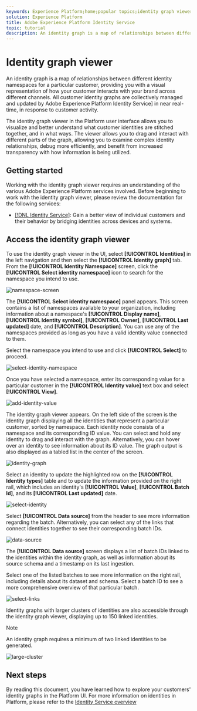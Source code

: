 ```yaml
---
keywords: Experience Platform;home;popular topics;identity graph viewer;Identity graph viewer;graph viewer;Graph viewer;identity namespace;Identity namespace;identity;Identity;Identity service;identity service
solution: Experience Platform
title: Adobe Experience Platform Identity Service
topic: tutorial
description: An identity graph is a map of relationships between different identity namespaces for a particular customer, providing you with a visual representation of how your customer interacts with your brand across different channels.
---
```


# Identity graph viewer

An identity graph is a map of relationships between different identity namespaces for a particular customer, providing you with a visual representation of how your customer interacts with your brand across different channels. All customer identity graphs are collectively managed and updated by Adobe Experience Platform Identity Service] in near real-time, in response to customer activity.

The identity graph viewer in the Platform user interface allows you to visualize and better understand what customer identities are stitched together, and in what ways. The viewer allows you to drag and interact with different parts of the graph, allowing you to examine complex identity relationships, debug more efficiently, and benefit from increased transparency with how information is being utilized.

## Getting started

Working with the identity graph viewer requires an understanding of the various Adobe Experience Platform services involved. Before beginning to work with the identity graph viewer, please review the documentation for the following services:

- [[!DNL Identity Service]](../home.md): Gain a better view of individual customers and their behavior by bridging identities across devices and systems.

## Access the identity graph viewer

To use the identity graph viewer in the UI, select **[!UICONTROL Identities]** in the left navigation and then select the **[!UICONTROL Identity graph]** tab. From the **[!UICONTROL Identity Namespace]** screen, click the **[!UICONTROL Select identity namespace]** icon to search for the namespace you intend to use.

![namespace-screen](../images/identity-graph-viewer/identity-namespace.png)

The **[!UICONTROL Select identity namespace]** panel appears. This screen contains a list of namespaces available to your organization, including information about a namespace's **[!UICONTROL Display name]**, **[!UICONTROL Identity symbol]**, **[!UICONTROL Owner]**, **[!UICONTROL Last updated]** date, and **[!UICONTROL Description]**. You can use any of the namespaces provided as long as you have a valid identity value connected to them.

Select the namespace you intend to use and click **[!UICONTROL Select]** to proceed.

![select-identity-namespace](../images/identity-graph-viewer/select-identity-namespace.png)

Once you have selected a namespace, enter its corresponding value for a particular customer in the **[!UICONTROL Identity value]** text box and select **[!UICONTROL View]**.

![add-identity-value](../images/identity-graph-viewer/identity-value.png)

The identity graph viewer appears. On the left side of the screen is the identity graph displaying all the identities that represent a particular customer, sorted by namespace. Each identity node consists of a namespace and its corresponding ID value. You can select and hold any identity to drag and interact with the graph. Alternatively, you can hover over an identity to see information about its ID value. The graph output is also displayed as a tabled list in the center of the screen.

![identity-graph](../images/identity-graph-viewer/graph-view.png)

Select an identity to update the highlighted row on the **[!UICONTROL Identity types]** table and to update the information provided on the right rail, which includes an identity's **[!UICONTROL Value]**, **[!UICONTROL Batch Id]**, and its **[!UICONTROL Last updated]** date.

![select-identity](../images/identity-graph-viewer/select-identity.png)

Select **[!UICONTROL Data source]** from the header to see more information regarding the batch. Alternatively, you can select any of the links that connect identities together to see their corresponding batch IDs.

![data-source](../images/identity-graph-viewer/data-source.png)

The **[!UICONTROL Data source]** screen displays a list of batch IDs linked to the identities within the identity graph, as well as information about its source schema and a timestamp on its last ingestion.

Select one of the listed batches to see more information on the right rail, including details about its dataset and schema. Select a batch ID to see a more comprehensive overview of that particular batch.

![select-links](../images/identity-graph-viewer/select-edge.png)

Identity graphs with larger clusters of identities are also accessible through the identity graph viewer, displaying up to 150 linked identities.

>[!NOTE]
>
>An identity graph requires a minimum of two linked identities to be generated.

![large-cluster](../images/identity-graph-viewer/large-cluster.png)

## Next steps

By reading this document, you have learned how to explore your customers' identity graphs in the Platform UI. For more information on identities in Platform, please refer to the [Identity Service overview](../home.md)